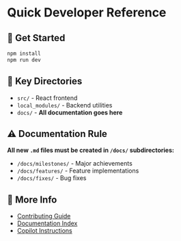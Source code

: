 # Quick Developer Reference

## 🚀 Get Started

```bash
npm install
npm run dev
```

## 📁 Key Directories

- `src/` - React frontend
- `local_modules/` - Backend utilities
- `docs/` - **All documentation goes here**

## ⚠️ Documentation Rule

**All new `.md` files must be created in `/docs/` subdirectories:**

- `/docs/milestones/` - Major achievements
- `/docs/features/` - Feature implementations
- `/docs/fixes/` - Bug fixes

## 📖 More Info

- [Contributing Guide](CONTRIBUTING.md)
- [Documentation Index](docs/DOCUMENTATION-INDEX.md)
- [Copilot Instructions](.github/copilot-instructions.md)
